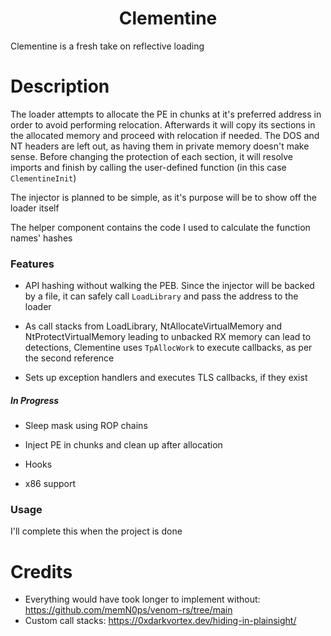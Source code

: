 <h1 align="center">
Clementine
</h1>

Clementine is a fresh take on reflective loading

# Description

The loader attempts to allocate the PE in chunks at it's preferred address in order to avoid performing relocation. Afterwards it will copy its sections in the allocated memory and proceed with relocation if needed. The DOS and NT headers are left out, as having them in private memory doesn't make sense. Before changing the protection of each section, it will resolve imports and  finish by calling the user-defined function (in this case `ClementineInit`)

The injector is planned to be simple, as it's purpose will be to show off the loader itself

The helper component contains the code I used to calculate the function names' hashes

### Features

- API hashing without walking the PEB. Since the injector will be backed by a file, it can safely call `LoadLibrary` and pass the address to the loader

- As call stacks from LoadLibrary, NtAllocateVirtualMemory and NtProtectVirtualMemory leading to unbacked RX memory can lead to detections, Clementine uses `TpAllocWork` to execute callbacks, as per the second reference

- Sets up exception handlers and executes TLS callbacks, if they exist

##### In Progress

- Sleep mask using ROP chains

- Inject PE in chunks and clean up after allocation

- Hooks

- x86 support

### Usage

I'll complete this when the project is done

 
# Credits

- Everything would have took longer to implement without: https://github.com/memN0ps/venom-rs/tree/main
- Custom call stacks: https://0xdarkvortex.dev/hiding-in-plainsight/
